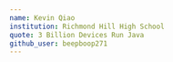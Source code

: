 ```yaml
---
name: Kevin Qiao
institution: Richmond Hill High School
quote: 3 Billion Devices Run Java
github_user: beepboop271
---
```

